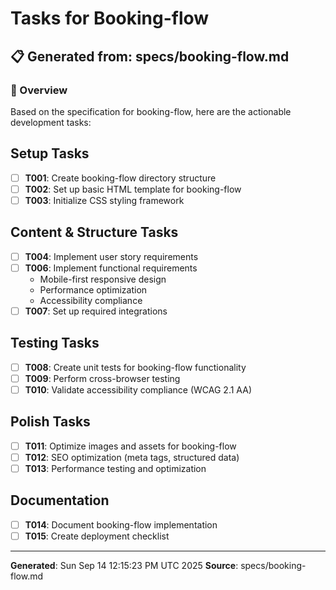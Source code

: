 # Tasks for Booking-flow

## 📋 Generated from: specs/booking-flow.md

### 🎯 Overview
Based on the specification for booking-flow, here are the actionable development tasks:

## Setup Tasks
- [ ] **T001**: Create booking-flow directory structure
- [ ] **T002**: Set up basic HTML template for booking-flow
- [ ] **T003**: Initialize CSS styling framework

## Content & Structure Tasks
- [ ] **T004**: Implement user story requirements
- [ ] **T006**: Implement functional requirements
  - Mobile-first responsive design
  - Performance optimization
  - Accessibility compliance
- [ ] **T007**: Set up required integrations

## Testing Tasks
- [ ] **T008**: Create unit tests for booking-flow functionality
- [ ] **T009**: Perform cross-browser testing
- [ ] **T010**: Validate accessibility compliance (WCAG 2.1 AA)

## Polish Tasks
- [ ] **T011**: Optimize images and assets for booking-flow
- [ ] **T012**: SEO optimization (meta tags, structured data)
- [ ] **T013**: Performance testing and optimization

## Documentation
- [ ] **T014**: Document booking-flow implementation
- [ ] **T015**: Create deployment checklist

---
**Generated**: Sun Sep 14 12:15:23 PM UTC 2025
**Source**: specs/booking-flow.md
